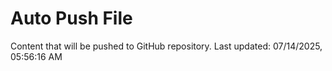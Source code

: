 # Auto Push File

Content that will be pushed to GitHub repository.
Last updated: 07/14/2025, 05:56:16 AM